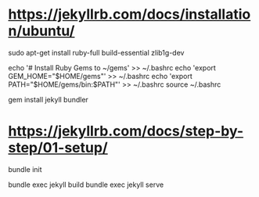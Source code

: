 
# https://jekyllrb.com/docs/installation/ubuntu/
sudo apt-get install ruby-full build-essential zlib1g-dev

echo '# Install Ruby Gems to ~/gems' >> ~/.bashrc
echo 'export GEM_HOME="$HOME/gems"' >> ~/.bashrc
echo 'export PATH="$HOME/gems/bin:$PATH"' >> ~/.bashrc
source ~/.bashrc

gem install jekyll bundler
# https://jekyllrb.com/docs/step-by-step/01-setup/
bundle init

bundle exec jekyll build
bundle exec jekyll serve
